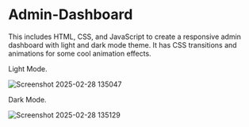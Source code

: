 # Admin-Dashboard

This includes HTML, CSS, and JavaScript to create a responsive admin dashboard with light and dark mode theme.
It has CSS transitions and animations for some cool animation effects.

Light Mode.

![Screenshot 2025-02-28 135047](https://github.com/user-attachments/assets/ac6fea06-e6a4-4dd0-8679-16338ac85bd7)

Dark Mode.

![Screenshot 2025-02-28 135129](https://github.com/user-attachments/assets/e85f80a2-24a5-4d18-89a9-619aff1d99df)

